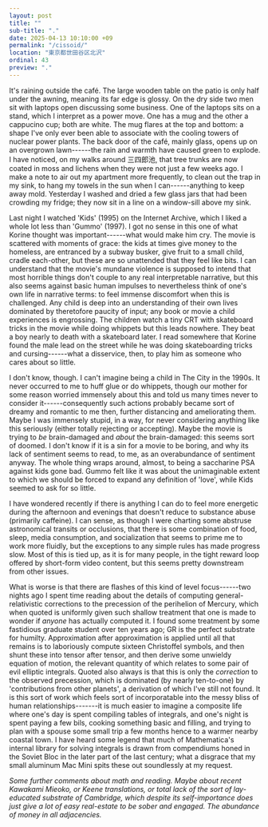 ```yaml
---
layout: post
title: ""
sub-title: "."
date: 2025-04-13 10:10:00 +09
permalink: "/cissoid/"
location: "東京都世田谷区北沢"
ordinal: 43
preview: "."
---
```


It's raining outside the café. The large wooden table on the patio is only half under the awning, meaning its far edge is glossy. On the dry side two men sit with laptops open discussing some business. One of the laptops sits on a stand, which I interpret as a power move. One has a mug and the other a cappucino cup; both are white. The mug flares at the top and bottom: a shape I've only ever been able to associate with the cooling towers of nuclear power plants. The back door of the café, mainly glass, opens up on an overgrown lawn------the rain and warmth have caused green to explode. I have noticed, on my walks around 三四郎池, that tree trunks are now coated in moss and lichens when they were not just a few weeks ago. I make a note to air out my apartment more frequently, to clean out the trap in my sink, to hang my towels in the sun when I can------anything to keep away mold. Yesterday I washed and dried a few glass jars that had been crowding my fridge; they now sit in a line on a window-sill above my sink.

Last night I watched 'Kids' (1995) on the Internet Archive, which I liked a whole lot less than 'Gummo' (1997). I got no sense in this one of what Korine thought was important------what would make him cry. The movie is scattered with moments of grace: the kids at times give money to the homeless, are entranced by a subway busker, give fruit to a small child, cradle each-other, but these are so unattended that they feel like bits. I can understand that the movie's mundane violence is supposed to intend that most horrible things don't couple to any real interpretable narrative, but this also seems against basic human impulses to nevertheless think of one's own life in narrative terms: to feel immense discomfort when this is challenged. Any child is deep into an understanding of their own lives dominated by theretofore paucity of input; any book or movie a child experiences is engrossing. The children watch a tiny CRT with skateboard tricks in the movie while doing whippets but this leads nowhere. They beat a boy nearly to death with a skateboard later. I read somewhere that Korine found the male lead on the street while he was doing skateboarding tricks and cursing------what a disservice, then, to play him as someone who cares about so little.

I don't know, though. I can't imagine being a child in The City in the 1990s. It never occurred to me to huff glue or do whippets, though our mother for some reason worried immensely about this and told us many times never to consider it------consequently such actions probably became sort of dreamy and romantic to me then, further distancing and ameliorating them. Maybe I was immensely stupid, in a way, for never considering anything like this seriously (either totally rejecting or accepting). Maybe the movie is trying to *be* brain-damaged and *about* the brain-damaged: this seems sort of doomed. I don't know if it is a sin for a movie to be boring, and why its lack of sentiment seems to read, to me, as an overabundance of sentiment anyway. The whole thing wraps around, almost, to being a saccharine PSA against kids gone bad. Gummo felt like it was about the unimaginable extent to which we should be forced to expand any definition of 'love', while Kids seemed to ask for so little.

I have wondered recently if there is anything I can do to feel more energetic during the afternoon and evenings that doesn't reduce to substance abuse (primarily caffeine). I can sense, as though I were charting some abstruse astronomical transits or occlusions, that there is some combination of food, sleep, media consumption, and socialization that seems to prime me to work more fluidly, but the exceptions to any simple rules has made progress slow. Most of this is tied up, as it is for many people, in the tight reward loop offered by short-form video content, but this seems pretty downstream from other issues.

What is worse is that there are flashes of this kind of level focus------two nights ago I spent time reading about the details of computing general-relativistic corrections to the precession of the perihelion of Mercury, which when quoted is uniformly given such shallow treatment that one is made to wonder if *anyone* has actually computed it. I found some treatment by some fastidious graduate student over ten years ago; GR is the perfect substrate for humilty. Approximation after approximation is applied until all that remains is to laboriously compute sixteen Christoffel symbols, and then shunt these into tensor after tensor, and then derive some unwieldy equation of motion, the relevant quantity of which relates to some pair of evil elliptic integrals. Quoted also always is that this is only the *correction* to the observed precession, which is dominated (by nearly ten-to-one) by 'contributions from other planets', a derivation of which I've still not found. It is this sort of work which feels sort of incorporatable into the messy bliss of human relationships-------it is much easier to imagine a composite life where one's day is spent compiling tables of integrals, and one's night is spent paying a few bils, cooking something basic and filling, and trying to plan with a spouse some small trip a few months hence to a warmer nearby coastal town. I have heard some legend that much of Mathematica's internal library for solving integrals is drawn from compendiums honed in the Soviet Bloc in the later part of the last century; what a disgrace that my small aluminum Mac Mini spits these out soundlessly at my request.

*Some further comments about math and reading. Maybe about recent Kawakami Mieoko, or Keene translations, or total lack of the sort of lay-educated substrate of Cambridge, which despite its self-importance does just give a lot of easy real-estate to be sober and engaged. The abundance of money in all adjacencies.*
